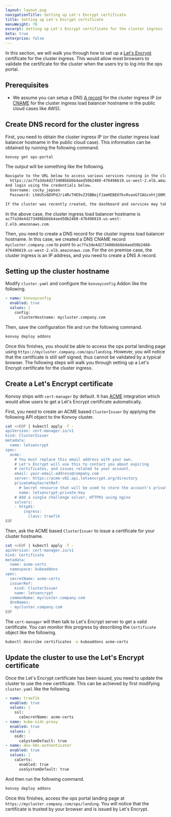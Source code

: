```yaml
---
layout: layout.pug
navigationTitle: Setting up Let's Encrypt certificate
title: Setting up Let's Encrypt certificate
menuWeight: 70
excerpt: Setting up Let's Encrypt certificate for the cluster ingress
beta: true
enterprise: false
---
```


In this section, we will walk you through how to set up a [Let's Encrypt][letsencrypt] certificate for the cluster ingress.
This would allow most browsers to validate the certificate for the cluster when the users try to log into the ops portal.

## Prerequisites

- We assume you can setup a DNS [A record][dnsarecord] for the cluster ingress IP (or [CNAME][dnscname] for the cluster ingress load balancer hostname in the public cloud cases like AWS).

## Create DNS record for the cluster ingress

First, you need to obtain the cluster ingress IP (or the cluster ingress load balancer hostname in the public cloud case).
This information can be obtained by running the following command.

```bash
konvoy get ops-portal
```

The output will be something like the following.

```bash
Navigate to the URL below to access various services running in the cluster.
  https://ac7fa3de4d273408bbbbb4aed50b2488-476496619.us-west-2.elb.amazonaws.com/ops/landing
And login using the credentials below.
  Username: cocky_jepsen
  Password: Lh6USs6DVPdJri4RcTHE9vZ35BBejfJamHEBEH7kvRvanGfIAGcnhtjO8MiNl2F1

If the cluster was recently created, the dashboard and services may take a few minutes to be accessible.
```

In the above case, the cluster ingress load balancer hostname is `ac7fa3de4d273408bbbbb4aed50b2488-476496619.us-west-2.elb.amazonaws.com`.

Then, you need to create a DNS record for the cluster ingress load balancer hostname.
In this case, we created a DNS CNAME record `mycluster.company.com` to point to `ac7fa3de4d273408bbbbb4aed50b2488-476496619.us-west-2.elb.amazonaws.com`.
For the on premise case, the cluster ingress is an IP address, and you need to create a DNS A record.

## Setting up the cluster hostname

Modify `cluster.yaml` and configure the `konvoyconfig` Addon like the following.

```yaml
- name: konvoyconfig
  enabled: true
  values: |
    config:
      clusterHostname: mycluster.company.com
```

Then, save the configuration file and run the following command.

```bash
konvoy deploy addons
```

Once this finishes, you should be able to access the ops portal landing page using `https://mycluster.company.com/ops/landing`.
However, you will notice that the certificate is still self signed, thus cannot be validated by a typical browser.
The following steps will walk you through setting up a Let's Encrypt certificate for the cluster ingress.

## Create a Let's Encrypt certificate

Konvoy ships with `cert-manager` by default.
It has [ACME][acme] integration which would allow users to get a Let's Encrypt certificate automatically.

First, you need to create an ACME based `ClusterIssuer` by applying the following API object to the Konvoy cluster.

```bash
cat <<EOF | kubectl apply -f -
apiVersion: cert-manager.io/v1
kind: ClusterIssuer
metadata:
  name: letsencrypt
spec:
  acme:
    # You must replace this email address with your own.
    # Let's Encrypt will use this to contact you about expiring
    # certificates, and issues related to your account.
    email: your-email-address@company.com
    server: https://acme-v02.api.letsencrypt.org/directory
    privateKeySecretRef:
      # Secret resource that will be used to store the account's private key.
      name: letsencrypt-private-key
    # Add a single challenge solver, HTTP01 using nginx
    solvers:
    - http01:
        ingress:
          class: traefik
EOF
```

Then, ask the ACME based `ClusterIssuer` to issue a certificate for your cluster hostname.

```bash
cat <<EOF | kubectl apply -f -
apiVersion: cert-manager.io/v1
kind: Certificate
metadata:
  name: acme-certs
  namespace: kubeaddons
spec:
  secretName: acme-certs
  issuerRef:
    kind: ClusterIssuer
    name: letsencrypt
  commonName: mycluster.company.com
  dnsNames:
  - mycluster.company.com
EOF
```

The `cert-manager` will then talk to Let's Encrypt server to get a valid certificate.
You can monitor this progress by describing the `Certificate` object like the following.

```bash
kubectl describe certificates -n kubeaddons acme-certs
```

## Update the cluster to use the Let's Encrypt certificate

Once the Let's Encrypt certificate has been issued, you need to update the cluster to use the new certificate.
This can be achieved by first modifying `cluster.yaml` like the following.

```yaml
- name: traefik
  enabled: true
  values: |
    ssl:
      caSecretName: acme-certs
- name: kube-oidc-proxy
  enabled: true
  values: |
    oidc:
      caSystemDefault: true
- name: dex-k8s-authenticator
  enabled: true
  values: |
    caCerts:
      enabled: true
      useSystemDefault: true
```

And then run the following command.

```bash
konvoy deploy addons
```

Once this finishes, access the ops portal landing page at `https://mycluster.company.com/ops/landing`.
You will notice that the certificate is trusted by your browser and is issued by Let's Encrypt.

[letsencrypt]: https://letsencrypt.org/
[acme]: https://tools.ietf.org/html/rfc8555
[dnscname]: https://en.wikipedia.org/wiki/CNAME_record
[dnsarecord]: https://en.wikipedia.org/wiki/List_of_DNS_record_types
